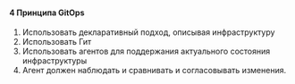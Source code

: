#### 4 Принципа GitOps
1) Использовать декларативный подход, описывая инфраструктуру
2) Использовать Гит
3) Использовать агентов для поддержания актуального состояния инфраструктуры
4) Агент должен наблюдать и сравнивать и согласовывать изменения.